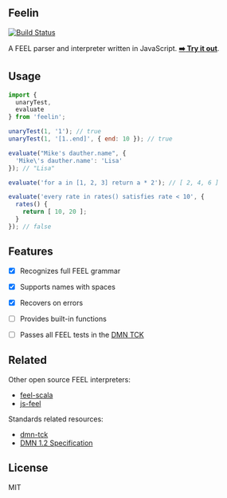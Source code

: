 ## Feelin

[![Build Status](https://travis-ci.com/nikku/feelin.svg?branch=master)](https://travis-ci.com/nikku/feelin)

A FEEL parser and interpreter written in JavaScript. [__:arrow_right: Try it out__](https://nikku.github.io/feel-playground).


## Usage

```javascript
import {
  unaryTest,
  evaluate
} from 'feelin';

unaryTest(1, '1'); // true
unaryTest(1, '[1..end]', { end: 10 }); // true

evaluate("Mike's dauther.name", {
  'Mike\'s dauther.name': 'Lisa'
}); // "Lisa"

evaluate('for a in [1, 2, 3] return a * 2'); // [ 2, 4, 6 ]

evaluate('every rate in rates() satisfies rate < 10', {
  rates() {
    return [ 10, 20 ];
  }
}); // false
```


## Features

* [x] Recognizes full FEEL grammar
* [x] Supports names with spaces
* [x] Recovers on errors
* [ ] Provides built-in functions
* [ ] Passes all FEEL tests in the [DMN TCK](https://github.com/dmn-tck/tck)


## Related

Other open source FEEL interpreters:

* [feel-scala](https://github.com/camunda/feel-scala)
* [js-feel](https://github.com/EdgeVerve/feel)


Standards related resources:

* [dmn-tck](https://github.com/dmn-tck/tck)
* [DMN 1.2 Specification](https://www.omg.org/spec/DMN/1.2/PDF)


## License

MIT
